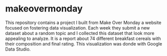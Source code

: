 # makeovermonday
This repository contains a project I built from Make Over Monday a website focused on fostering data visualization. Each week they submit a new dataset about a random topic and I collected this dataset that look more appealing to analyze. It is a report about 74 different breakfast cereals with their composition and final rating. This visualization was donde with Google Data Studio.

